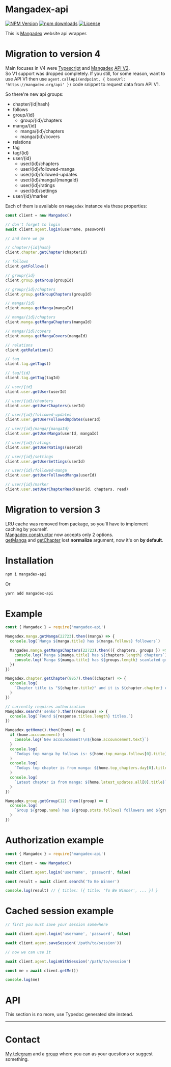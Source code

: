 # Mangadex-api

[![NPM Version](https://img.shields.io/npm/v/mangadex-api.svg?style=flat-square)](https://www.npmjs.com/package/mangadex-api)
[![npm downloads](https://img.shields.io/npm/dm/mangadex-api.svg?style=flat-square)](http://npm-stat.com/charts.html?package=mangadex-api)
[![License](https://img.shields.io/npm/l/mangadex-api?style=flat-square)](https://github.com/ejnshtein/mangadex-api)

This is [Mangadex](https://mangadex.org) website api wrapper.

# Migration to version 4

Main focuses in V4 were [Typescript](https://www.typescriptlang.org/) and [Mangadex](https://mangadex.org/) [API V2](https://mangadex.org/thread/351011).  
So V1 support was dropped completely. If you still, for some reason, want to use API V1 then use `agent.callApi(endpoint, { baseUrl: 'https://mangadex.org/api' })` code snippet to request data from API V1.  

So there're new api groups:
- chapter/{id|hash}
- follows
- group/{id}
  - group/{id}/chapters
- manga/{id}
  - manga/{id}/chapters
  - manga/{id}/covers
- relations
- tag
- tag/{id}
- user/{id}
  - user/{id}/chapters
  - user/{id}/followed-manga
  - user/{id}/followed-updates
  - user/{id}/manga/{mangaId}
  - user/{id}/ratings
  - user/{id}/settings
- user/{id}/marker

Each of them is available on `Mangadex` instance via these properties:

```js
const client = new Mangadex()

// don't forget to login
await client.agent.login(username, password)

// and here we go

// chapter/{id|hash}
client.chapter.getChapter(chapterId)

// follows
client.getFollows()

// group/{id}
client.group.getGroup(groupId)

// group/{id}/chapters
client.group.getGroupChapters(groupId)

// manga/{id}
client.manga.getManga(mangaId)

// manga/{id}/chapters
client.manga.getMangaChapters(mangaId)

// manga/{id}/covers
client.manga.getMangaCovers(mangaId)

// relations
client.getRelations()

// tag
client.tag.getTags()

// tag/{id}
client.tag.getTag(tagId)

// user/{id}
client.user.getUser(userId)

// user/{id}/chapters
client.user.getUserChapters(userId)

// user/{id}/followed-updates
client.user.getUserFollowedUpdates(userId)

// user/{id}/manga/{mangaId}
client.user.getUserManga(userId, mangaId)

// user/{id}/ratings
client.user.getUserRatings(userId)

// user/{id}/settings
client.user.getUserSettings(userId)

// user/{id}/followed-manga
client.user.getUserFollowedManga(userId)

// user/{id}/marker
client.user.setUserChapterRead(userId, chapters, read)
```

# Migration to version 3

LRU cache was removed from package, so you'll have to implement caching by yourself.  
[Mangadex constructor](#Mangadex) now accepts only 2 options.  
[getManga](#getManga) and [getChapter](#getChapter) lost **normalize** argument, now it's on **by default**.

# Installation

```bash
npm i mangadex-api
```

Or

```bash
yarn add mangadex-api
```

# Example

```js
const { Mangadex } = require('mangadex-api')

Mangadex.manga.getManga(22723).then((manga) => {
  console.log(`Manga ${manga.title} has ${manga.follows} followers`)

  Mangadex.manga.getMangaChapters(22723).then(({ chapters, groups }) => {
    console.log(`Manga ${manga.title} has ${chapters.length} chapters`)
    console.log(`Manga ${manga.title} has ${groups.length} scanlated groups`)
  })
})

Mangadex.chapter.getChapter(8857).then((chapter) => {
  console.log(
    `Chapter title is "${chapter.title}" and it is ${chapter.chapter} chapter from ${chapter.volume} volume.`
  )
})

// currently requires authorization
Mangadex.search('senko').then((response) => {
  console.log(`Found ${response.titles.length} titles.`)
})

Mangadex.getHome().then((home) => {
  if (home.accouncement) {
    console.log(`New accouncement!\n${home.accouncement.text}`)
  }
  console.log(
    `Todays top manga by follows is: ${home.top_manga.follows[0].title}`
  )
  console.log(
    `Todays top chapter is from manga: ${home.top_chapters.day[0].title}`
  )
  console.log(
    `Latest chapter is from manga: ${home.latest_updates.all[0].title}`
  )
})

Mangadex.group.getGroup(12).then((group) => {
  console.log(
    `Group ${group.name} has ${group.stats.follows} followers and ${group.stats.total_chapters} total chapters uploaded!`
  )
})
```

# Authorization example

```js
const { Mangadex } = require('mangadex-api')

const client = new Mangadex()

await client.agent.login('username', 'password', false)

const result = await client.search('To Be Winner')

console.log(result) // { titles: [{ title: 'To Be Winner', ... }] }
```

# Cached session example

```js
// first you must save your session somewhere

await client.agent.login('username', 'password', false)

await client.agent.saveSession('/path/to/session'))

// now we can use it

await client.agent.loginWithSession('/path/to/session')

const me = await client.getMe())

console.log(me)
```


# API

This section is no more, use Typedoc generated site instead.

---

# Contact

[My telegram](https://t.me/ejnshtein) and a [group](https://t.me/nyaasi_chat) where you can as your questions or suggest something.
